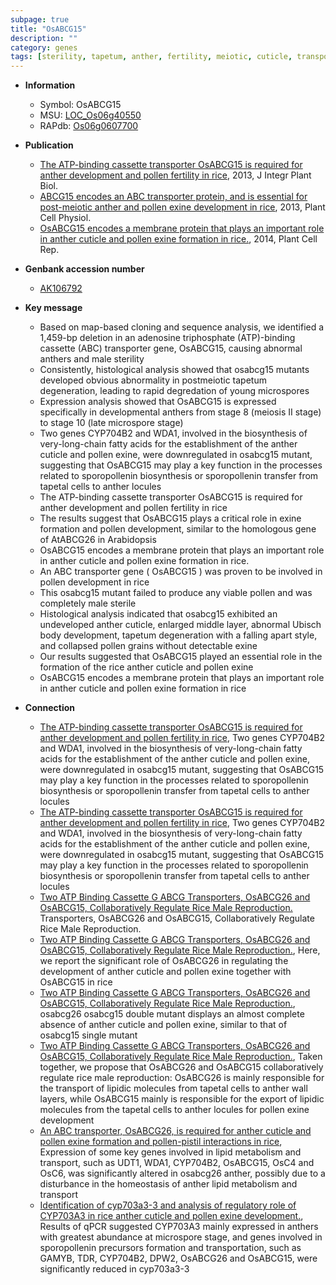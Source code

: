 ```yaml
---
subpage: true
title: "OsABCG15"
description: ""
category: genes
tags: [sterility, tapetum, anther, fertility, meiotic, cuticle, transporter, microspore, pollen, tapetal, meiosis, anther development, sterile, development, pollen exine formation]
---
```


* **Information**  
    + Symbol: OsABCG15  
    + MSU: [LOC_Os06g40550](http://rice.plantbiology.msu.edu/cgi-bin/ORF_infopage.cgi?orf=LOC_Os06g40550)  
    + RAPdb: [Os06g0607700](http://rapdb.dna.affrc.go.jp/viewer/gbrowse_details/irgsp1?name=Os06g0607700)  

* **Publication**  
    + [The ATP-binding cassette transporter OsABCG15 is required for anther development and pollen fertility in rice](http://www.ncbi.nlm.nih.gov/pubmed?term=The+ATP-binding+cassette+transporter+OsABCG15+is+required+for+anther+development+and+pollen+fertility+in+rice%5BTitle%5D), 2013, J Integr Plant Biol.
    + [ABCG15 encodes an ABC transporter protein, and is essential for post-meiotic anther and pollen exine development in rice](http://www.ncbi.nlm.nih.gov/pubmed?term=ABCG15+encodes+an+ABC+transporter+protein,+and+is+essential+for+post-meiotic+anther+and+pollen+exine+development+in+rice%5BTitle%5D), 2013, Plant Cell Physiol.
    + [OsABCG15 encodes a membrane protein that plays an important role in anther cuticle and pollen exine formation in rice.](http://www.ncbi.nlm.nih.gov/pubmed?term=OsABCG15+encodes+a+membrane+protein+that+plays+an+important+role+in+anther+cuticle+and+pollen+exine+formation+in+rice.%5BTitle%5D), 2014, Plant Cell Rep.

* **Genbank accession number**  
    + [AK106792](http://www.ncbi.nlm.nih.gov/nuccore/AK106792)

* **Key message**  
    + Based on map-based cloning and sequence analysis, we identified a 1,459-bp deletion in an adenosine triphosphate (ATP)-binding cassette (ABC) transporter gene, OsABCG15, causing abnormal anthers and male sterility
    + Consistently, histological analysis showed that osabcg15 mutants developed obvious abnormality in postmeiotic tapetum degeneration, leading to rapid degredation of young microspores
    + Expression analysis showed that OsABCG15 is expressed specifically in developmental anthers from stage 8 (meiosis II stage) to stage 10 (late microspore stage)
    + Two genes CYP704B2 and WDA1, involved in the biosynthesis of very-long-chain fatty acids for the establishment of the anther cuticle and pollen exine, were downregulated in osabcg15 mutant, suggesting that OsABCG15 may play a key function in the processes related to sporopollenin biosynthesis or sporopollenin transfer from tapetal cells to anther locules
    + The ATP-binding cassette transporter OsABCG15 is required for anther development and pollen fertility in rice
    + The results suggest that OsABCG15 plays a critical role in exine formation and pollen development, similar to the homologous gene of AtABCG26 in Arabidopsis
    + OsABCG15 encodes a membrane protein that plays an important role in anther cuticle and pollen exine formation in rice.
    + An ABC transporter gene ( OsABCG15 ) was proven to be involved in pollen development in rice
    + This osabcg15 mutant failed to produce any viable pollen and was completely male sterile
    + Histological analysis indicated that osabcg15 exhibited an undeveloped anther cuticle, enlarged middle layer, abnormal Ubisch body development, tapetum degeneration with a falling apart style, and collapsed pollen grains without detectable exine
    + Our results suggested that OsABCG15 played an essential role in the formation of the rice anther cuticle and pollen exine
    + OsABCG15 encodes a membrane protein that plays an important role in anther cuticle and pollen exine formation in rice

* **Connection**  
    + [The ATP-binding cassette transporter OsABCG15 is required for anther development and pollen fertility in rice](http://www.ncbi.nlm.nih.gov/pubmed?term=The+ATP-binding+cassette+transporter+OsABCG15+is+required+for+anther+development+and+pollen+fertility+in+rice%5BTitle%5D), Two genes CYP704B2 and WDA1, involved in the biosynthesis of very-long-chain fatty acids for the establishment of the anther cuticle and pollen exine, were downregulated in osabcg15 mutant, suggesting that OsABCG15 may play a key function in the processes related to sporopollenin biosynthesis or sporopollenin transfer from tapetal cells to anther locules
    + [The ATP-binding cassette transporter OsABCG15 is required for anther development and pollen fertility in rice](http://www.ncbi.nlm.nih.gov/pubmed?term=The+ATP-binding+cassette+transporter+OsABCG15+is+required+for+anther+development+and+pollen+fertility+in+rice%5BTitle%5D), Two genes CYP704B2 and WDA1, involved in the biosynthesis of very-long-chain fatty acids for the establishment of the anther cuticle and pollen exine, were downregulated in osabcg15 mutant, suggesting that OsABCG15 may play a key function in the processes related to sporopollenin biosynthesis or sporopollenin transfer from tapetal cells to anther locules
    + [Two ATP Binding Cassette G ABCG Transporters, OsABCG26 and OsABCG15, Collaboratively Regulate Rice Male Reproduction.](ABCG) Transporters, OsABCG26 and OsABCG15, Collaboratively Regulate Rice Male Reproduction.
    + [Two ATP Binding Cassette G ABCG Transporters, OsABCG26 and OsABCG15, Collaboratively Regulate Rice Male Reproduction.](http://www.ncbi.nlm.nih.gov/pubmed?term=Two+ATP+Binding+Cassette+G+ABCG+Transporters,+OsABCG26+and+OsABCG15,+Collaboratively+Regulate+Rice+Male+Reproduction.%5BTitle%5D), Here, we report the significant role of OsABCG26 in regulating the development of anther cuticle and pollen exine together with OsABCG15 in rice
    + [Two ATP Binding Cassette G ABCG Transporters, OsABCG26 and OsABCG15, Collaboratively Regulate Rice Male Reproduction.](http://www.ncbi.nlm.nih.gov/pubmed?term=Two+ATP+Binding+Cassette+G+ABCG+Transporters,+OsABCG26+and+OsABCG15,+Collaboratively+Regulate+Rice+Male+Reproduction.%5BTitle%5D), osabcg26 osabcg15 double mutant displays an almost complete absence of anther cuticle and pollen exine, similar to that of osabcg15 single mutant
    + [Two ATP Binding Cassette G ABCG Transporters, OsABCG26 and OsABCG15, Collaboratively Regulate Rice Male Reproduction.](http://www.ncbi.nlm.nih.gov/pubmed?term=Two+ATP+Binding+Cassette+G+ABCG+Transporters,+OsABCG26+and+OsABCG15,+Collaboratively+Regulate+Rice+Male+Reproduction.%5BTitle%5D), Taken together, we propose that OsABCG26 and OsABCG15 collaboratively regulate rice male reproduction: OsABCG26 is mainly responsible for the transport of lipidic molecules from tapetal cells to anther wall layers, while OsABCG15 mainly is responsible for the export of lipidic molecules from the tapetal cells to anther locules for pollen exine development
    + [An ABC transporter, OsABCG26, is required for anther cuticle and pollen exine formation and pollen-pistil interactions in rice](http://www.ncbi.nlm.nih.gov/pubmed?term=An+ABC+transporter,+OsABCG26,+is+required+for+anther+cuticle+and+pollen+exine+formation+and+pollen-pistil+interactions+in+rice%5BTitle%5D), Expression of some key genes involved in lipid metabolism and transport, such as UDT1, WDA1, CYP704B2, OsABCG15, OsC4 and OsC6, was significantly altered in osabcg26 anther, possibly due to a disturbance in the homeostasis of anther lipid metabolism and transport
    + [Identification of cyp703a3-3 and analysis of regulatory role of CYP703A3 in rice anther cuticle and pollen exine development.](http://www.ncbi.nlm.nih.gov/pubmed?term=Identification+of+cyp703a3-3+and+analysis+of+regulatory+role+of+CYP703A3+in+rice+anther+cuticle+and+pollen+exine+development.%5BTitle%5D),  Results of qPCR suggested CYP703A3 mainly expressed in anthers with greatest abundance at microspore stage, and genes involved in sporopollenin precursors formation and transportation, such as GAMYB, TDR, CYP704B2, DPW2, OsABCG26 and OsABCG15, were significantly reduced in cyp703a3-3



